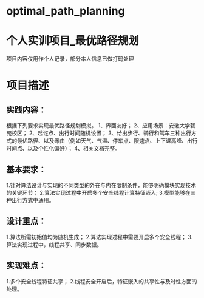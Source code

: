 # optimal_path_planning
# 个人实训项目_最优路径规划
项目内容仅用作个人记录，部分本人信息已做打码处理  
# 项目描述  
## 实践内容：
根据下列要求实现最优路径规划模拟。
1、界面友好；
2、应用场景：安徽大学磬苑校区；
2、起讫点、出行时间随机设置；
3、给出步行、骑行和驾车三种出行方式的最优路径、以及缘由（例如天气、气温、停车点、限速点、上下课高峰、出行时间点、以及个性化偏好）；
4、相关文档完整。
## 基本要求：
1.针对算法设计与实现的不同类型的外在与内在限制条件，能够明确模块实现技术的关键环节；
2.算法实现过程中开启多个安全线程计算特征嵌入;
3.模型能够在三种出行方式中通用。
## 设计重点：
1.算法所需初始值均为随机生成；
2.算法实现过程中需要开启多个安全线程；
3.算法实现过程中，线程共享、同步数据。
## 实现难点：
1.多个安全线程特征共享；
2.线程安全开启后，特征嵌入的共享性与及时性方面的处理。

